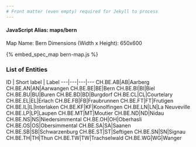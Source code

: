 ```yaml
---
# Front matter (even empty) required for Jekyll to process
---
```


#### JavaScript Alias: maps/bern

Map Name: Bern
Dimensions (Width x Height): 650x600



{% embed_spec_map bern-map.js %}

### List of Entities

ID | Short label | Label
---|---|---|---
CH.BE.AB|AB|Aarberg
CH.BE.AN|AN|Aarwangen
CH.BE.BE|BE|Bern
CH.BE.BI|BI|Biel
CH.BE.BU|BU|Buren
CH.BE.BD|BD|Burgdorf
CH.BE.CL|CL|Courtelary
CH.BE.EL|EL|Erlach
CH.BE.FB|FB|Fraubrunnen
CH.BE.FT|FT|Frutigen
CH.BE.IL|IL|Interlaken
CH.BE.KF|KF|Konolfingen
CH.BE.LN|LN|La Neuveville
CH.BE.LP|LP|Laupen
CH.BE.MT|MT|Moutier
CH.BE.ND|ND|Nidau
CH.BE.NS|NS|Niedersimmental
CH.BE.OH|OH|Oberhasli
CH.BE.OS|OS|Obersimmental
CH.BE.SA|SA|Saanen
CH.BE.SB|SB|Schwarzenburg
CH.BE.ST|ST|Seftigen
CH.BE.SN|SN|Signau
CH.BE.TH|TH|Thun
CH.BE.TW|TW|Trachselwald
CH.BE.WG|WG|Wanger

